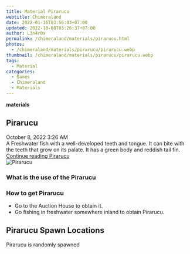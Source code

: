 ```yaml
---
title: Material Pirarucu
webtitle: Chimeraland
date: 2022-01-16T03:56:03+07:00
updated: 2022-10-08T03:26:37+07:00
author: L3n4r0x
permalink: /chimeraland/materials/pirarucu.html
photos:
  - /chimeraland/materials/pirarucu/pirarucu.webp
thumbnail: /chimeraland/materials/pirarucu/pirarucu.webp
tags:
  - Material
categories:
  - Games
  - Chimeraland
  - Materials
---
```


<section id="bootstrap-wrapper">
  <link
    rel="stylesheet"
    href="https://cdn.statically.io/gh/dimaslanjaka/Web-Manajemen/40ac3225/css/bootstrap-4.5-wrapper.css"
  />
  <div
    class="row g-0 border rounded overflow-hidden flex-md-row mb-4 shadow-sm position-relative"
  >
    <div class="col p-4 d-flex flex-column position-static">
      <strong class="d-inline-block mb-2 text-success">materials</strong>
      <h2 class="mb-0">Pirarucu</h2>
      <div class="mb-1 text-muted">October 8, 2022 3:26 AM</div>
      <div class="mb-2 border p-1">
        A Freshwater fish with a well-developed teeth and tongue. It can bite
        with the teeth that grow on its palate. It has a green body and reddish
        tail fin.
      </div>
      <a
        href="/chimeraland/materials/pirarucu.html"
        class="stretched-link d-none"
        >Continue reading Pirarucu</a
      >
    </div>
    <div class="col-auto d-none d-lg-block">
      <img src="/chimeraland/materials/pirarucu/pirarucu.webp" alt="Pirarucu" />
    </div>
  </div>
  <div class="row">
    <div class="col-lg-6 col-12 mb-2">
      <div class="card">
        <div class="card-body">
          <h3 class="card-title">What is the use of the Pirarucu</h3>
          <div class="card-text"><ul></ul></div>
        </div>
      </div>
    </div>
    <div class="col-lg-6 col-12 mb-2">
      <div class="card">
        <div class="card-body">
          <h3 class="card-title">How to get Pirarucu</h3>
          <div class="card-text">
            <ul>
              <li>Go to the Auction House to obtain it.</li>
              <li>
                Go fishing in freshwater somewhere inland to obtain Pirarucu.
              </li>
            </ul>
          </div>
        </div>
      </div>
    </div>
    <div class="col-12 mb-2">
      <h2>Pirarucu Spawn Locations</h2>
      <p>Pirarucu is randomly spawned</p>
    </div>
  </div>
</section>
